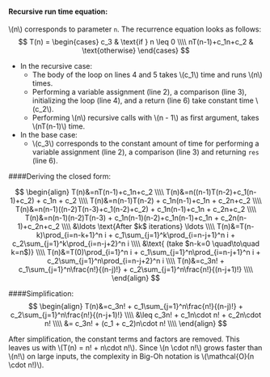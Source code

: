 #### Recursive run time equation:

\\(n\\) corresponds to parameter `n`.
The recurrence equation looks as follows:
$$
T(n) = \begin{cases}
c_3 & \text{if } n \leq 0 \\\\
nT(n-1)+c_1n+c_2 & \text{otherwise} 
\end{cases}
$$

- In the recursive case:
    - The body of the loop on lines 4 and 5 takes \\(c_1\\) time and runs \\(n\\) times.
    - Performing a variable assignment (line 2), a comparison (line 3), initializing the loop (line 4), and a return (line 6) take constant time \\(c_2\\).
    - Performing \\(n\\) recursive calls with \\(n - 1\\) as first argument, takes \\(nT(n-1)\\) time.
- In the base case:
    - \\(c_3\\) corresponds to the constant amount of time for performing a variable assignment (line 2), a comparison (line 3) and returning `res` (line 6).

####Deriving the closed form:

$$
\begin{align}
T(n)&=nT(n-1)+c_1n+c_2 \\\\
T(n)&=n((n-1)T(n-2)+c_1(n-1)+c_2) + c_1n + c_2 \\\\
T(n)&=n(n-1)T(n-2) + c_1n(n-1)+c_1n + c_2n+c_2 \\\\
T(n)&=n(n-1)((n-2)T(n-3)+c_1(n-2)+c_2) + c_1n(n-1)+c_1n + c_2n+c_2 \\\\
T(n)&=n(n-1)(n-2)T(n-3) + c_1n(n-1)(n-2)+c_1n(n-1)+c_1n + c_2n(n-1)+c_2n+c_2 \\\\
    &\ldots \text{After $k$ iterations} \ldots \\\\
T(n)&=T(n-k)\prod_{i=n-k+1}^n i + c_1\sum_{j=1}^k\prod_{i=n-j+1}^n i + c_2\sum_{j=1}^k\prod_{i=n-j+2}^n i \\\\
    &\text{ (take $n-k=0 \quad\to\quad k=n$)} \\\\
T(n)&=T(0)\prod_{i=1}^n i + c_1\sum_{j=1}^n\prod_{i=n-j+1}^n i + c_2\sum_{j=1}^n\prod_{i=n-j+2}^n i \\\\
T(n)&=c_3n! + c_1\sum_{j=1}^n\frac{n!}{(n-j)!} + c_2\sum_{j=1}^n\frac{n!}{(n-j+1)!} \\\\
\end{align}
$$

####Simplification:
$$
\begin{align}
T(n)&=c_3n! + c_1\sum_{j=1}^n\frac{n!}{(n-j)!} + c_2\sum_{j=1}^n\frac{n!}{(n-j+1)!} \\\\
    &\leq c_3n! + c_1n\cdot n! + c_2n\cdot n! \\\\
    &= c_3n! + (c_1 + c_2)n\cdot n! \\\\
\end{align}
$$

After simplification, the constant terms and factors are removed. This leaves us with \\(T(n) = n! + n\cdot n!\\). Since \\(n \cdot n!\\) grows faster than \\(n!\\) on large inputs, the complexity in Big-Oh notation is \\(\mathcal{O}(n \cdot n!)\\).
